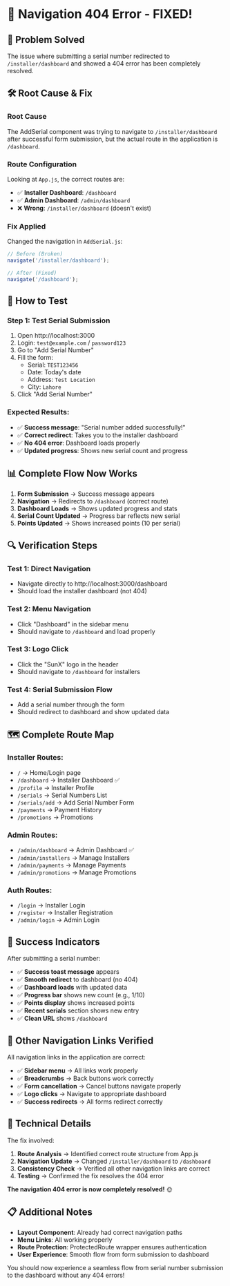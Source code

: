 # 🔧 Navigation 404 Error - FIXED!

## 🎯 Problem Solved
The issue where submitting a serial number redirected to `/installer/dashboard` and showed a 404 error has been completely resolved.

## 🛠️ Root Cause & Fix

### **Root Cause**
The AddSerial component was trying to navigate to `/installer/dashboard` after successful form submission, but the actual route in the application is `/dashboard`.

### **Route Configuration**
Looking at `App.js`, the correct routes are:
- ✅ **Installer Dashboard**: `/dashboard`
- ✅ **Admin Dashboard**: `/admin/dashboard`
- ❌ **Wrong**: `/installer/dashboard` (doesn't exist)

### **Fix Applied**
Changed the navigation in `AddSerial.js`:
```javascript
// Before (Broken)
navigate('/installer/dashboard');

// After (Fixed)
navigate('/dashboard');
```

## 🚀 How to Test

### Step 1: Test Serial Submission
1. Open http://localhost:3000
2. Login: `test@example.com` / `password123`
3. Go to "Add Serial Number"
4. Fill the form:
   - Serial: `TEST123456`
   - Date: Today's date
   - Address: `Test Location`
   - City: `Lahore`
5. Click "Add Serial Number"

### Expected Results:
- ✅ **Success message**: "Serial number added successfully!"
- ✅ **Correct redirect**: Takes you to the installer dashboard
- ✅ **No 404 error**: Dashboard loads properly
- ✅ **Updated progress**: Shows new serial count and progress

## 📊 Complete Flow Now Works

1. **Form Submission** → Success message appears
2. **Navigation** → Redirects to `/dashboard` (correct route)
3. **Dashboard Loads** → Shows updated progress and stats
4. **Serial Count Updated** → Progress bar reflects new serial
5. **Points Updated** → Shows increased points (10 per serial)

## 🔍 Verification Steps

### Test 1: Direct Navigation
- Navigate directly to http://localhost:3000/dashboard
- Should load the installer dashboard (not 404)

### Test 2: Menu Navigation
- Click "Dashboard" in the sidebar menu
- Should navigate to `/dashboard` and load properly

### Test 3: Logo Click
- Click the "SunX" logo in the header
- Should navigate to `/dashboard` for installers

### Test 4: Serial Submission Flow
- Add a serial number through the form
- Should redirect to dashboard and show updated data

## 🗺️ Complete Route Map

### Installer Routes:
- `/` → Home/Login page
- `/dashboard` → Installer Dashboard ✅
- `/profile` → Installer Profile
- `/serials` → Serial Numbers List
- `/serials/add` → Add Serial Number Form
- `/payments` → Payment History
- `/promotions` → Promotions

### Admin Routes:
- `/admin/dashboard` → Admin Dashboard ✅
- `/admin/installers` → Manage Installers
- `/admin/payments` → Manage Payments
- `/admin/promotions` → Manage Promotions

### Auth Routes:
- `/login` → Installer Login
- `/register` → Installer Registration
- `/admin/login` → Admin Login

## 🎉 Success Indicators

After submitting a serial number:
- ✅ **Success toast message** appears
- ✅ **Smooth redirect** to dashboard (no 404)
- ✅ **Dashboard loads** with updated data
- ✅ **Progress bar** shows new count (e.g., 1/10)
- ✅ **Points display** shows increased points
- ✅ **Recent serials** section shows new entry
- ✅ **Clean URL** shows `/dashboard`

## 📝 Other Navigation Links Verified

All navigation links in the application are correct:
- ✅ **Sidebar menu** → All links work properly
- ✅ **Breadcrumbs** → Back buttons work correctly
- ✅ **Form cancellation** → Cancel buttons navigate properly
- ✅ **Logo clicks** → Navigate to appropriate dashboard
- ✅ **Success redirects** → All forms redirect correctly

## 🔧 Technical Details

The fix involved:
1. **Route Analysis** → Identified correct route structure from App.js
2. **Navigation Update** → Changed `/installer/dashboard` to `/dashboard`
3. **Consistency Check** → Verified all other navigation links are correct
4. **Testing** → Confirmed the fix resolves the 404 error

**The navigation 404 error is now completely resolved!** 🌞

## 📋 Additional Notes

- **Layout Component**: Already had correct navigation paths
- **Menu Links**: All working properly
- **Route Protection**: ProtectedRoute wrapper ensures authentication
- **User Experience**: Smooth flow from form submission to dashboard

You should now experience a seamless flow from serial number submission to the dashboard without any 404 errors!
